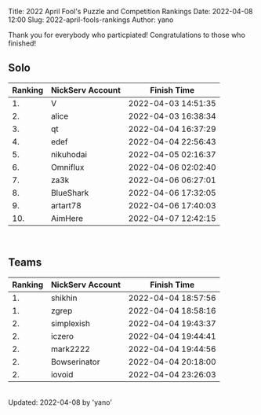 Title: 2022 April Fool's Puzzle and Competition Rankings
Date: 2022-04-08 12:00
Slug: 2022-april-fools-rankings
Author: yano

Thank you for everybody who particpiated! Congratulations to those who finished!

## Solo

|  Ranking |  NickServ Account | Finish Time         |
|----------|-------------------|---------------------|
| 1.       | V                 | 2022-04-03 14:51:35 |
| 2.       | alice             | 2022-04-03 16:38:34 |
| 3.       | qt                | 2022-04-04 16:37:29 |
| 4.       | edef              | 2022-04-04 22:56:43 |
| 5.       | nikuhodai         | 2022-04-05 02:16:37 |
| 6.       | Omniflux          | 2022-04-06 02:02:40 |
| 7.       | za3k              | 2022-04-06 06:27:01 |
| 8.       | BlueShark         | 2022-04-06 17:32:05 |
| 9.       | artart78          | 2022-04-06 17:40:03 |
| 10.      | AimHere           | 2022-04-07 12:42:15 |

<br />

## Teams

|  Ranking |  NickServ Account | Finish Time         |
|----------|-------------------|---------------------|
| 1.       | shikhin           | 2022-04-04 18:57:56 |
| 1.       | zgrep             | 2022-04-04 18:58:16 |
| 2.       | simplexish        | 2022-04-04 19:43:37 |
| 2.       | iczero            | 2022-04-04 19:44:41 |
| 2.       | mark2222          | 2022-04-04 19:44:56 |
| 2.       | Bowserinator      | 2022-04-04 20:18:00 |
| 2.       | iovoid            | 2022-04-04 23:26:03 |

<br />
Updated: 2022-04-08 by 'yano'
